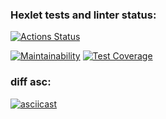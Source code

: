 ### Hexlet tests and linter status:
[![Actions Status](https://github.com/Alaiv/frontend-project-46/workflows/hexlet-check/badge.svg)](https://github.com/Alaiv/frontend-project-46/actions)


[![Maintainability](https://api.codeclimate.com/v1/badges/87ba546b9203c6a2729e/maintainability)](https://codeclimate.com/github/Alaiv/frontend-project-46/maintainability) 
[![Test Coverage](https://api.codeclimate.com/v1/badges/87ba546b9203c6a2729e/test_coverage)](https://codeclimate.com/github/Alaiv/frontend-project-46/test_coverage)


### diff asc:
[![asciicast](https://asciinema.org/a/529430.svg)](https://asciinema.org/a/529430)


